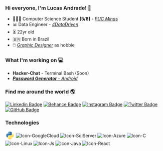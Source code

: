 ### Hi everyone, I'm Lucas Andrade! 👋

- 👨🏻‍💻 Computer Science Student **[5/8]** - [_PUC Minas_](https://www.pucpcaldas.br/) 
- 📊 Data Engineer - [_4DataDriven_](http://www.4datadriven.com.br/)  
- ⏳ 22yr old
- 🇧🇷 Born in Brazil
- 🖱️ [_Graphic Designer_](https://www.behance.net/lucasomarandradeleal) as hobbie

### What I'm working on 💻
- **Hacker-Chat** - Terminal Bash (Soon)
- [_**Password Generator** - Android_](https://github.com/lucasoal/app-password-generator)

### Find me around the world 🌎
[![Linkedin Badge](https://img.shields.io/badge/-Linkedin-7c06c1?=flat-circle&labelColor=black&logo=linkedin&logoColor=7c06c1&link=https://www.linkedin.com/in/lucasomarandradeleal/)](https://www.linkedin.com/in/lucasomarandradeleal/) [![Behance Badge](https://img.shields.io/badge/-Behance-7c06c1?=flat-circle&labelColor=black&logo=behance&logoColor=7c06c1&link=https://www.behance.net/lucasomarandradeleal)](https://www.behance.net/lucasomarandradeleal)
[![Instagram Badge](https://img.shields.io/badge/-Instagram-7c06c1?style=flat-circle&labelColor=black&logo=Instagram&logoColor=7c06c1&link=https://www.instagram.com/lucas_oal)](https://www.instagram.com/lucas_oal/) [![Twitter Badge](https://img.shields.io/badge/-Twitter-7c06c1?style=flat-circle&labelColor=black&logo=Twitter&logoColor=7c06c1&link=https://www.twitter.com/lucas_oal)](https://twitter.com/lucas_oal)
[![GitHub Badge](https://img.shields.io/badge/-GitHub-7c06c1?style=flat-circle&labelColor=black&logo=GitHub&logoColor=7c06c1&link=https://www.github.com/lucasoal)](https://github.com/lucasoal)

### Technologies
<div>
  <img align="center" alt="Icon-Python" height="30" src="https://raw.githubusercontent.com/devicons/devicon/master/icons/python/python-original.svg">
  <img align="center" alt="Icon-GoogleCloud" height="30" src="https://cdn.jsdelivr.net/gh/devicons/devicon/icons/googlecloud/googlecloud-original.svg">
<!--   <img align="center" alt="Icon-Airflow" height="25" src="https://artifacthub.io/image/1848fc36-164f-43ec-9d3f-d224e9d72351@1x"> -->
  <img align="center" alt="Icon-SqlServer" height="30" src="https://cdn.jsdelivr.net/gh/devicons/devicon/icons/microsoftsqlserver/microsoftsqlserver-plain.svg">
  <img align="center" alt="Icon-Azure" height="25" src="https://cdn.jsdelivr.net/gh/devicons/devicon/icons/azure/azure-original.svg"> 
  <img align="center" alt="Icon-C" height="30" src="https://cdn.jsdelivr.net/gh/devicons/devicon/icons/c/c-plain.svg">
  <img align="center" alt="Icon-Linux" height="30" src="https://cdn.jsdelivr.net/gh/devicons/devicon/icons/ubuntu/ubuntu-plain.svg">
  <img align="center" alt="Icon-Js" height="25" src="https://cdn.jsdelivr.net/gh/devicons/devicon/icons/javascript/javascript-original.svg">
  <img align="center" alt="Icon-Java" height="30" src="https://cdn.jsdelivr.net/gh/devicons/devicon/icons/java/java-original.svg">
  <img align="center" alt="Icon-React" height="25" src="https://cdn.jsdelivr.net/gh/devicons/devicon/icons/react/react-original.svg">
</div>
